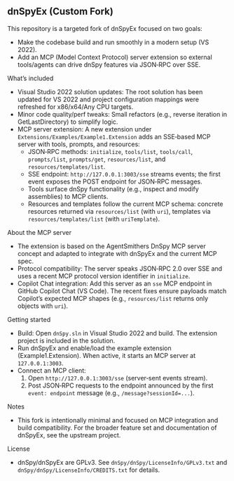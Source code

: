 ## dnSpyEx (Custom Fork)

This repository is a targeted fork of dnSpyEx focused on two goals:

- Make the codebase build and run smoothly in a modern setup (VS 2022).
- Add an MCP (Model Context Protocol) server extension so external tools/agents can drive dnSpy features via JSON‑RPC over SSE.

What’s included
- Visual Studio 2022 solution updates: The root solution has been updated for VS 2022 and project configuration mappings were refreshed for x86/x64/Any CPU targets.
- Minor code quality/perf tweaks: Small refactors (e.g., reverse iteration in GetLastDirectory) to simplify logic.
- MCP server extension: A new extension under `Extensions/Examples/Example1.Extension` adds an SSE‑based MCP server with tools, prompts, and resources:
  - JSON‑RPC methods: `initialize`, `tools/list`, `tools/call`, `prompts/list`, `prompts/get`, `resources/list`, and `resources/templates/list`.
  - SSE endpoint: `http://127.0.0.1:3003/sse` streams events; the first event exposes the POST endpoint for JSON‑RPC messages.
  - Tools surface dnSpy functionality (e.g., inspect and modify assemblies) to MCP clients.
  - Resources and templates follow the current MCP schema: concrete resources returned via `resources/list` (with `uri`), templates via `resources/templates/list` (with `uriTemplate`).

About the MCP server
- The extension is based on the AgentSmithers DnSpy MCP server concept and adapted to integrate with dnSpyEx and the current MCP spec.
- Protocol compatibility: The server speaks JSON‑RPC 2.0 over SSE and uses a recent MCP protocol version identifier in `initialize`.
- Copilot Chat integration: Add this server as an `sse` MCP endpoint in GitHub Copilot Chat (VS Code). The recent fixes ensure payloads match Copilot’s expected MCP shapes (e.g., `resources/list` returns only objects with `uri`).

Getting started
- Build: Open `dnSpy.sln` in Visual Studio 2022 and build. The extension project is included in the solution.
- Run dnSpyEx and enable/load the example extension (Example1.Extension). When active, it starts an MCP server at `127.0.0.1:3003`.
- Connect an MCP client:
  1) Open `http://127.0.0.1:3003/sse` (server‑sent events stream).
  2) Post JSON‑RPC requests to the endpoint announced by the first `event: endpoint` message (e.g., `/message?sessionId=...`).

Notes
- This fork is intentionally minimal and focused on MCP integration and build compatibility. For the broader feature set and documentation of dnSpyEx, see the upstream project.

License
- dnSpy/dnSpyEx are GPLv3. See `dnSpy/dnSpy/LicenseInfo/GPLv3.txt` and `dnSpy/dnSpy/LicenseInfo/CREDITS.txt` for details.
